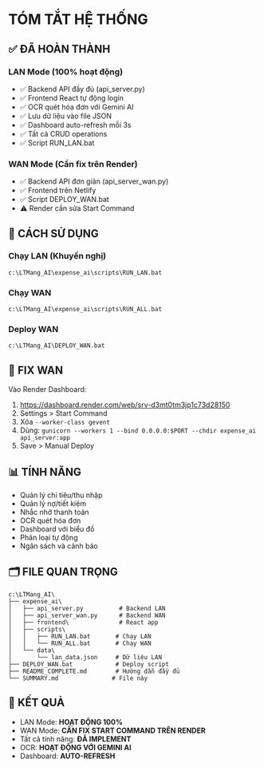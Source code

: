 # TÓM TẮT HỆ THỐNG

## ✅ ĐÃ HOÀN THÀNH

### LAN Mode (100% hoạt động)
- ✅ Backend API đầy đủ (api_server.py)
- ✅ Frontend React tự động login
- ✅ OCR quét hóa đơn với Gemini AI
- ✅ Lưu dữ liệu vào file JSON
- ✅ Dashboard auto-refresh mỗi 3s
- ✅ Tất cả CRUD operations
- ✅ Script RUN_LAN.bat

### WAN Mode (Cần fix trên Render)
- ✅ Backend API đơn giản (api_server_wan.py)
- ✅ Frontend trên Netlify
- ✅ Script DEPLOY_WAN.bat
- ⚠️ Render cần sửa Start Command

## 🎯 CÁCH SỬ DỤNG

### Chạy LAN (Khuyến nghị)
```
c:\LTMang_AI\expense_ai\scripts\RUN_LAN.bat
```

### Chạy WAN
```
c:\LTMang_AI\expense_ai\scripts\RUN_ALL.bat
```

### Deploy WAN
```
c:\LTMang_AI\DEPLOY_WAN.bat
```

## 🔧 FIX WAN

Vào Render Dashboard:
1. https://dashboard.render.com/web/srv-d3mt0tm3jp1c73d28150
2. Settings > Start Command
3. Xóa `--worker-class gevent`
4. Dùng: `gunicorn --workers 1 --bind 0.0.0.0:$PORT --chdir expense_ai api_server:app`
5. Save > Manual Deploy

## 📊 TÍNH NĂNG

- Quản lý chi tiêu/thu nhập
- Quản lý nợ/tiết kiệm
- Nhắc nhở thanh toán
- OCR quét hóa đơn
- Dashboard với biểu đồ
- Phân loại tự động
- Ngân sách và cảnh báo

## 🗂️ FILE QUAN TRỌNG

```
c:\LTMang_AI\
├── expense_ai\
│   ├── api_server.py          # Backend LAN
│   ├── api_server_wan.py      # Backend WAN
│   ├── frontend\              # React app
│   ├── scripts\
│   │   ├── RUN_LAN.bat       # Chạy LAN
│   │   └── RUN_ALL.bat       # Chạy WAN
│   └── data\
│       └── lan_data.json     # Dữ liệu LAN
├── DEPLOY_WAN.bat            # Deploy script
├── README_COMPLETE.md        # Hướng dẫn đầy đủ
└── SUMMARY.md               # File này
```

## 🎉 KẾT QUẢ

- LAN Mode: **HOẠT ĐỘNG 100%**
- WAN Mode: **CẦN FIX START COMMAND TRÊN RENDER**
- Tất cả tính năng: **ĐÃ IMPLEMENT**
- OCR: **HOẠT ĐỘNG VỚI GEMINI AI**
- Dashboard: **AUTO-REFRESH**
